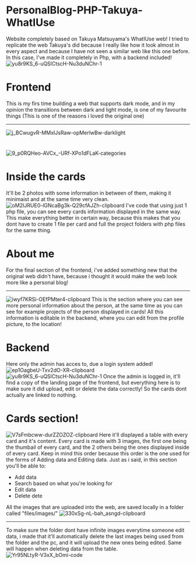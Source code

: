 # PersonalBlog-PHP-Takuya-WhatIUse
Website completely based on Takuya Matsuyama's WhatIUse web! I tried to replicate the web Takuya's did because I really like how it look almost in every aspect and because I have not seen a similar web like this one before. In this case, I've made it completely in Php, with a backend included!![yu8r9KS_6-uQSlCtscH-Nu3duNChr-1](https://user-images.githubusercontent.com/105828786/201494860-9886862a-561f-4a3a-97d6-426104756736.png)

# Frontend
This is my firs time building a web that supports dark mode, and in my opinion the transitions between dark and light mode, is one of my favourite things (This is one of the reasons i loved the original one)
* * *
![j_BCwugvR-MMxIJsRaw-opMerlwBw-darklight](https://user-images.githubusercontent.com/105828786/201495026-037ba440-a51c-4746-9bcd-cbcca07ef417.png)
#
![9_p0RQHeo-AVCx_-URf-XPo1dFLaK-categories](https://user-images.githubusercontent.com/105828786/201495048-c08a7604-764d-4f48-b75f-4b99021ad15f.png)

# Inside the cards 
It'll be 2 photos with some information in between of them, making it minimaist and at the same time very clean.
![oM2IJRUE0-lGNcaBg3k-Q29cfAJZh-clipboard](https://user-images.githubusercontent.com/105828786/201495062-b2c82f6c-9867-4ba6-a00f-521b6807fddc.png)
I've code that using just 1 php file, you can see every cards information displayed in the same way. This make everything better in certain way, because this makes that you dont have to create 1 file per card and full the project folders with php files for the same thing.

# About me
For the final section of the frontend, i've added something new that the original web didn't have, because i thought it would make the web look more like a personal blog!
* * *
![iwyf7KRSi-OEfPMter4-clipboard](https://user-images.githubusercontent.com/105828786/201495072-c89d75c4-5d74-484a-aaae-772a45ca1b93.png)
This is the section where you can see more personal information about the person, at the same time as you can see for example projects of the person displayed in cards! All this information is editable in the backend, where you can edit from the profile picture, to the location!

# Backend
Here only the admin has acces to, due a login system added!![ep1OagbeU-Txv2dO-XR-clipboard](https://user-images.githubusercontent.com/105828786/201495080-b4c67f11-fe09-432b-ac16-9ac78f314e9f.png)
![yu8r9KS_6-uQSlCtscH-Nu3duNChr-1](https://user-images.githubusercontent.com/105828786/201495086-6b66a0ad-249a-4dc7-8715-176d9ca851ec.png)
Once the admin is logged in, it'll find a copy of the landing page of the frontend, but everything here is to make sure it did upload, edit or delete the data correctly! So the cards dont actually are linked to nothing. 

# Cards section!
![V7sFmbcww-durZZOZOZ-clipboard](https://user-images.githubusercontent.com/105828786/201495102-d25134aa-55a5-4102-99e4-6b76b4ed909a.png)
Here it'll displayed a table with every card and it's content. Every card is made with 3 images, the first one being the thumbail of every card, and the 2 others being the ones displayed inside of every card. Keep in mind this order because this order is the one used for the forms of Adding data and Editing data.
Just as i said, in this section you'll be able to:
* Add data
* Search based on what you're looking for
* Edit data
* Delete dete

All the images that are uploaded into the web, are saved locally in a folder called "files/images/"
![330xSg-nL-bah_asngd-clipboard](https://user-images.githubusercontent.com/105828786/201495127-9b00d4c5-5a4a-4787-acd4-6316f74f33b2.png)
* * *
To make sure the folder dont have infinite images everytime someone edit data, i made that it'll automatically delete the last images being used from the folder and the pc, and it will upload the new ones being edited. Same will happen when deleting data from the table.
![Yr95NLtyR-V3xX_bOmi-code](https://user-images.githubusercontent.com/105828786/201495136-8a65ab78-c5b3-4d3d-836c-4c2e0bf02a12.png)
